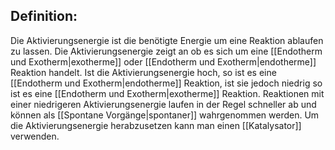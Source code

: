 
## Definition:
Die Aktivierungsenergie ist die benötigte Energie um eine Reaktion ablaufen zu lassen. 
Die Aktivierungsenergie zeigt an ob es sich um eine [[Endotherm und Exotherm|exotherme]] oder [[Endotherm und Exotherm|endotherme]] Reaktion handelt. Ist die Aktivierungsenergie hoch, so ist es eine [[Endotherm und Exotherm|endotherme]] Reaktion, ist sie jedoch niedrig so ist es eine [[Endotherm und Exotherm|exotherme]] Reaktion.
Reaktionen mit einer niedrigeren Aktivierungsenergie laufen in der Regel schneller ab und können als [[Spontane Vorgänge|spontaner]] wahrgenommen werden.
Um die Aktivierungsenergie herabzusetzen kann man einen [[Katalysator]] verwenden.